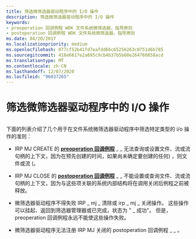 ```yaml
---
title: 筛选微筛选器驱动程序中的 I/O 操作
description: 筛选微筛选器驱动程序中的 I/O 操作
keywords:
- preoperation 回调例程 WDK 文件系统微筛选器，指导原则
- postoperation 回调例程 WDK 文件系统微筛选器，指导原则
ms.date: 04/20/2017
ms.localizationpriority: medium
ms.openlocfilehash: 077cf52b41fd7eafdd66c65256263c0751d6b785
ms.sourcegitcommit: 418e6617e2a695c9cb4b37b5b60e264760858acd
ms.translationtype: MT
ms.contentlocale: zh-CN
ms.lasthandoff: 12/07/2020
ms.locfileid: "96837265"
---
```

# <a name="filtering-io-operations-in-a-minifilter-driver"></a>筛选微筛选器驱动程序中的 I/O 操作


## <span id="ddk_filtering_io_operations_in_a_minifilter_driver_if"></span><span id="DDK_FILTERING_IO_OPERATIONS_IN_A_MINIFILTER_DRIVER_IF"></span>


下面的列表介绍了几个用于在文件系统微筛选器驱动程序中筛选特定类型的 i/o 操作的准则：

-   IRP MJ CREATE 的 [**preoperation 回调例程**](/windows-hardware/drivers/ddi/fltkernel/nc-fltkernel-pflt_pre_operation_callback) \_ \_ 无法查询或设置文件、流或流句柄的上下文，因为在预先创建的时间，如果尚未确定要创建的任何) ，则文件或流 (。

-   IRP MJ CLOSE 的 [**postoperation 回调例程**](/windows-hardware/drivers/ddi/fltkernel/nc-fltkernel-pflt_post_operation_callback) \_ \_ 不能设置或查询文件、流或流句柄的上下文，因为与这些项关联的系统内部结构将在调用关闭后例程之前被释放。

-   微筛选器驱动程序不得失败 IRP \_ mj \_ 清除或 irp \_ mj \_ 关闭操作。 这些操作可以挂起、返回到筛选器管理器或已完成，状态为 " \_ 成功"。 但是，preoperation 回调例程永远不能使这些操作失败。

-   微筛选器驱动程序无法注册 IRP MJ 关闭的 postoperation 回调例程 \_ \_ 。

 

